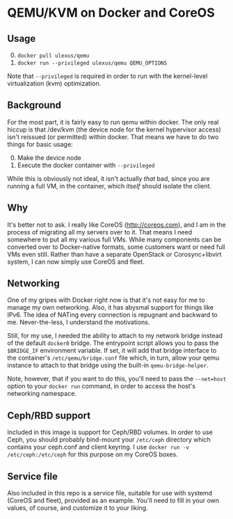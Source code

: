 # QEMU/KVM on Docker and CoreOS

## Usage

0. `docker pull ulexus/qemu`
0. `docker run --privileged ulexus/qemu QEMU_OPTIONS`

Note that `--privileged` is required in order to run with the kernel-level virtualization (kvm) optimization.


## Background
For the most part, it is fairly easy to run qemu within docker.  The only real hiccup is that /dev/kvm (the device node for the kernel hypervisor access) isn't reissued (or permitted) within docker.  That means we have to do two things for basic usage:

0.  Make the device node
0.  Execute the docker container with `--privileged`

While this is obviously not ideal, it isn't actually _that_ bad, since you are running a full VM, in the container, which _itself_ should isolate the client.

## Why

It's better not to ask.  I really like CoreOS (http://coreos.com), and I am in the process of migrating all my servers over to it.  That means I need somewhere to put all my various full VMs.  While many components can be converted over to Docker-native formats, some customers want or need full VMs even still.  Rather than have a separate OpenStack or Corosync+libvirt system, I can now simply use CoreOS and fleet.

## Networking

One of my gripes with Docker right now is that it's not easy for me to manage my own networking.  Also, it has abysmal support for things like IPv6.  The idea of NATing every connection is repugnant and backward to me.  Never-the-less, I understand the motivations.

Still, for my use, I needed the ability to attach to my network bridge instead of the default `docker0` bridge.  The entrypoint script allows you to pass the `$BRIDGE_IF` environment variable.  If set, it will add that bridge interface to the container's `/etc/qemu/bridge.conf` file which, in turn, allow your qemu instance to attach to that bridge using the built-in `qemu-bridge-helper`.

Note, however, that if you want to do this, you'll need to pass the `--net=host` option to your `docker run` command, in order to access the host's networking namespace.

## Ceph/RBD support

Included in this image is support for Ceph/RBD volumes.  In order to use Ceph, you should probably bind-mount your `/etc/ceph` directory which contains your ceph.conf and client keyring.  I use `docker run -v /etc/ceph:/etc/ceph` for this purpose on my CoreOS boxes.

## Service file

Also included in this repo is a service file, suitable for use with systemd (CoreOS and fleet), provided as an example.  You'll need to fill in your own values, of course, and customize it to your liking.

